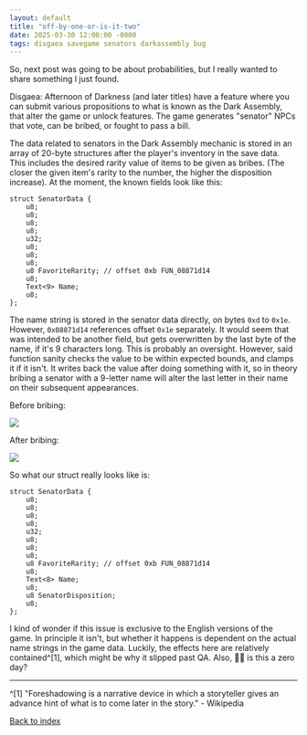```yaml
---
layout: default
title: "off-by-one-or-is-it-two"
date: 2025-03-30 12:00:00 -0000
tags: disgaea savegame senators darkassembly bug
---
```


So, next post was going to be about probabilities, but I really wanted to share something I just found.

Disgaea: Afternoon of Darkness (and later titles) have a feature where you can submit various propositions to what is known as the Dark Assembly, that alter the game or unlock features. The game generates "senator" NPCs that vote, can be bribed, or fought to pass a bill.

The data related to senators in the Dark Assembly mechanic is stored in an array of 20-byte structures after the player's inventory in the save data. This includes the desired rarity value of items to be given as bribes. (The closer the given item's rarity to the number, the higher the disposition increase). At the moment, the known fields look like this:

```
struct SenatorData {
	u8;
	u8;
	u8;
	u8;
	u32;
	u8;
	u8;
	u8;
	u8 FavoriteRarity; // offset 0xb FUN_08871d14
	u8;
	Text<9> Name;
	u8;
};
```

The name string is stored in the senator data directly, on bytes `0xd` to `0x1e`. However, `0x08871d14` references offset `0x1e` separately. It would seem that was intended to be another field, but gets overwritten by the last byte of the name, if it's 9 characters long. This is probably an oversight. However, said function sanity checks the value to be within expected bounds, and clamps it if it isn't. It writes back the value after  doing something with it, so in theory bribing a senator with a 9-letter name will alter the last letter in their name on their subsequent appearances.

Before bribing:

![](/breaking-videogames/assets/bribing_senator.jpg)

After bribing:

![](/breaking-videogames/assets/post_bribe.jpg)

So what our struct really looks like is:

```
struct SenatorData {
	u8;
	u8;
	u8;
	u8;
	u32;
	u8;
	u8;
	u8;
	u8 FavoriteRarity; // offset 0xb FUN_08871d14
	u8;
	Text<8> Name;
	u8;
	u8 SenatorDisposition;
	u8;
};
```

I kind of wonder if this issue is exclusive to the English versions of the game. In principle it isn't, but whether it happens is dependent on the actual name strings in the game data. Luckily, the effects here are relatively contained^[1], which might be why it slipped past QA. Also, 🫴🦋 is this a zero day?

----

^[1] "Foreshadowing is a narrative device in which a storyteller gives an advance hint of what is to come later in the story." - Wikipedia

[Back to index](/breaking-videogames/)
